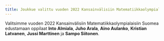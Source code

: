 ```yaml
---
title: Joukkue valittu vuoden 2022 Kansainvälisiin Matematiikkaolympialaisiin 
---
```


Valitsimme vuoden 2022 Kansainvälisiin Matematiikkaolympialaisiin Suomea edustamaan oppilaat **Into Almiala**, **Juho Arala**, **Aino Aulanko**, **Kristian Latvanen**, **Jussi Marttinen** ja **Sampo Siitonen**.
